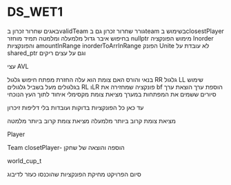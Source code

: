 # DS_WET1
באגים
שחרור זכרון בvalidTeam גורר שחרור זכרון גם בteam
בשימוש בclosestPlayer בחיפוש איבר גדול מלמעלה ומלמטה תמיד מוחזר nullptr
מימוש הפונקציה Inorder והפונקציות amountInRange inorderToArrInRange
הפונק Unite לא עובדת על shared_ptr וגם על עצים ריקים


עצי AVL

בנאי והורס
האם צומת הוא עלה
החזרת מפתח
חיפוש
גלגול RR
גלגול LL
שימוש בגלגולים מעל בשביל גלגולים RL וLR
פונקציה שמחזירה את bf
הוספת ערך
הוצאת ערך
סיורים ששמים את המפתחות במערך
מציאת צומת מקסימלי
איחוד לתוך העץ הנוכחי

עד כאן כל הפונקציות בדוקות ועובדות בלי דליפות זיכרון

מציאת צומת קרוב ביותר מלמעלה
מציאת צומת קרוב ביותר מלמטה



Player

Team
closetPlayer- הוספה והוצאה של שחקן




world_cup_t



סיום הפרויקט
מחיקת הפונקציות שהוכנסו כעזר לדיבוג
